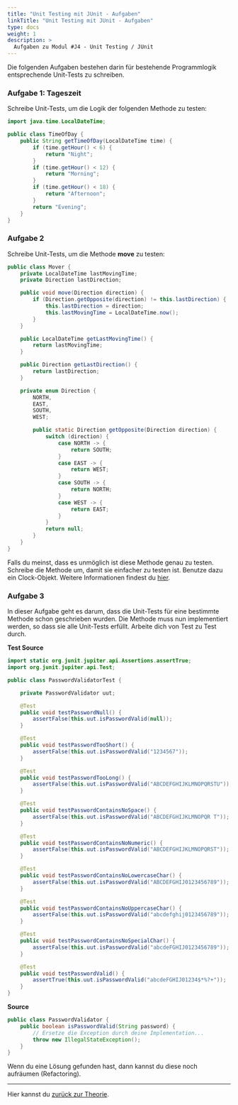 ```yaml
---
title: "Unit Testing mit JUnit - Aufgaben"
linkTitle: "Unit Testing mit JUnit - Aufgaben"
type: docs
weight: 1
description: >
  Aufgaben zu Modul #J4 - Unit Testing / JUnit
---
```


Die folgenden Aufgaben bestehen darin für bestehende Programmlogik entsprechende Unit-Tests zu schreiben.

### Aufgabe 1: Tageszeit

Schreibe Unit-Tests, um die Logik der folgenden Methode zu testen:

```java
import java.time.LocalDateTime;

public class TimeOfDay {
    public String getTimeOfDay(LocalDateTime time) {
        if (time.getHour() < 6) {
            return "Night";
        }
        if (time.getHour() < 12) {
            return "Morning";
        }
        if (time.getHour() < 18) {
            return "Afternoon";
        }
        return "Evening";
    }
}
```

### Aufgabe 2

Schreibe Unit-Tests, um die Methode **move** zu testen:

```java
public class Mover {
    private LocalDateTime lastMovingTime;
    private Direction lastDirection;

    public void move(Direction direction) {
        if (Direction.getOpposite(direction) != this.lastDirection) {
            this.lastDirection = direction;
            this.lastMovingTime = LocalDateTime.now();
        }
    }

    public LocalDateTime getLastMovingTime() {
        return lastMovingTime;
    }

    public Direction getLastDirection() {
        return lastDirection;
    }

    private enum Direction {
        NORTH,
        EAST,
        SOUTH,
        WEST;

        public static Direction getOpposite(Direction direction) {
            switch (direction) {
                case NORTH -> {
                    return SOUTH;
                }
                case EAST -> {
                    return WEST;
                }
                case SOUTH -> {
                    return NORTH;
                }
                case WEST -> {
                    return EAST;
                }
            }
            return null;
        }
    }
}
```

Falls du meinst, dass es unmöglich ist diese Methode genau zu testen. Schreibe die Methode um, damit sie einfacher zu testen ist. Benutze dazu ein Clock-Objekt. Weitere Informationen findest du [hier](https://www.baeldung.com/java-override-system-time).

### Aufgabe 3

In dieser Aufgabe geht es darum, dass die Unit-Tests für eine bestimmte Methode schon geschrieben wurden. Die Methode muss nun implementiert werden, so dass sie alle Unit-Tests erfüllt. Arbeite dich von Test zu Test durch.

**Test Source**

```java
import static org.junit.jupiter.api.Assertions.assertTrue;
import org.junit.jupiter.api.Test;

public class PasswordValidatorTest {

    private PasswordValidator uut;

    @Test
    public void testPasswordNull() {
        assertFalse(this.uut.isPasswordValid(null));
    }

    @Test
    public void testPasswordTooShort() {
        assertFalse(this.uut.isPasswordValid("1234567"));
    }

    @Test
    public void testPasswordTooLong() {
        assertFalse(this.uut.isPasswordValid("ABCDEFGHIJKLMNOPQRSTU"));
    }

    @Test
    public void testPasswordContainsNoSpace() {
        assertFalse(this.uut.isPasswordValid("ABCDEFGHIJKLMNOPQR T"));
    }

    @Test
    public void testPasswordContainsNoNumeric() {
        assertFalse(this.uut.isPasswordValid("ABCDEFGHIJKLMNOPQRST"));
    }

    @Test
    public void testPasswordContainsNoLowercaseChar() {
        assertFalse(this.uut.isPasswordValid("ABCDEFGHIJ0123456789"));
    }

    @Test
    public void testPasswordContainsNoUppercaseChar() {
        assertFalse(this.uut.isPasswordValid("abcdefghij0123456789"));
    }

    @Test
    public void testPasswordContainsNoSpecialChar() {
        assertFalse(this.uut.isPasswordValid("abcdeFGHIJ0123456789"));
    }

    @Test
    public void testPasswordValid() {
        assertTrue(this.uut.isPasswordValid("abcdeFGHIJ01234$*%?+"));
    }
}
```

**Source**

```java
public class PasswordValidator {
    public boolean isPasswordValid(String password) {
        // Ersetze die Exception durch deine Implementation...
        throw new IllegalStateException();
    }
}
```

Wenn du eine Lösung gefunden hast, dann kannst du diese noch aufräumen (Refactoring).

---

Hier kannst du [zurück zur Theorie](../../../../docs/java/java-testing/#junit).
